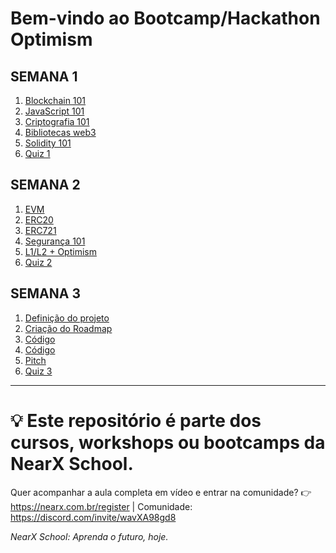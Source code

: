 # Bem-vindo ao Bootcamp/Hackathon Optimism

## SEMANA 1

1. [Blockchain 101](./week1/day1/README.md)
2. [JavaScript 101](./week1/day2/README.md)
3. [Criptografia 101](./week1/day3/README.md)
4. [Bibliotecas web3](./week1/day4/README.md)
5. [Solidity 101](./week1/day5/README.md)
6. [Quiz 1](./week1/quiz/README.md)

## SEMANA 2

1. [EVM](./week2/day1/README.md)
2. [ERC20](./week2/day2/README.md)
3. [ERC721](./week2/day3/README.md)
4. [Segurança 101](./week2/day4/README.md)
5. [L1/L2 + Optimism](./week2/day5/README.md)
6. [Quiz 2](./week2/quiz/README.md)

## SEMANA 3

1. [Definição do projeto](./week3/day1/README.md)
2. [Criação do Roadmap](./week3/day2/README.md)
3. [Código](./week3/day3/README.md)
4. [Código](./week3/day4/README.md)
5. [Pitch](./week3/day5/README.md)
6. [Quiz 3](./week2/quiz/README.md)

---

# 💡 Este repositório é parte dos cursos, workshops ou bootcamps da NearX School.

Quer acompanhar a aula completa em vídeo e entrar na comunidade? 
👉 https://nearx.com.br/register | Comunidade: https://discord.com/invite/wavXA98gd8

_NearX School: Aprenda o futuro, hoje._
